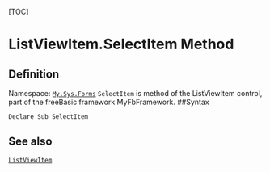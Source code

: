 [TOC]
# ListViewItem.SelectItem Method

## Definition
Namespace: [`My.Sys.Forms`](My.Sys.Forms.md)
`SelectItem` is method of the ListViewItem control, part of the freeBasic framework MyFbFramework.
##Syntax
```freeBasic
Declare Sub SelectItem
```

## See also
[`ListViewItem`](ListViewItem.md)
